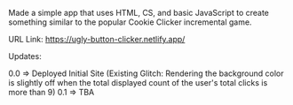 Made a simple app that uses HTML, CS, and basic JavaScript to create something similar to the popular Cookie Clicker incremental game.

URL Link: https://ugly-button-clicker.netlify.app/

Updates:

0.0 => Deployed Initial Site (Existing Glitch: Rendering the background color is slightly off when the total displayed count of the user's total clicks is more than 9)
0.1 => TBA
